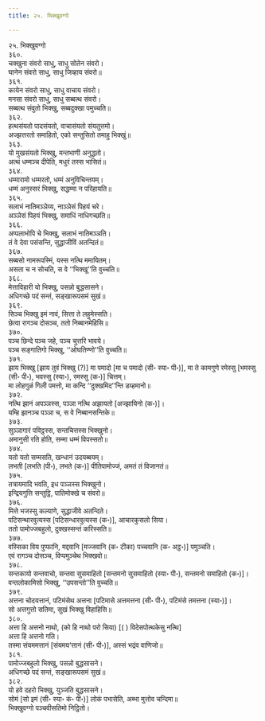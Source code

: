 ```yaml
---
title: २५. भिक्खुवग्गो

---
```

२५. भिक्खुवग्गो  
३६०.  
चक्खुना संवरो साधु, साधु सोतेन संवरो।  
घानेन संवरो साधु, साधु जिव्हाय संवरो॥  
३६१.  
कायेन संवरो साधु, साधु वाचाय संवरो।  
मनसा संवरो साधु, साधु सब्बत्थ संवरो।  
सब्बत्थ संवुतो भिक्खु, सब्बदुक्खा पमुच्चति॥  
३६२.  
हत्थसंयतो पादसंयतो, वाचासंयतो संयतुत्तमो।  
अज्झत्तरतो समाहितो, एको सन्तुसितो तमाहु भिक्खुं॥  
३६३.  
यो मुखसंयतो भिक्खु, मन्तभाणी अनुद्धतो।  
अत्थं धम्मञ्च दीपेति, मधुरं तस्स भासितं॥  
३६४.  
धम्मारामो धम्मरतो, धम्मं अनुविचिन्तयम्।  
धम्मं अनुस्सरं भिक्खु, सद्धम्मा न परिहायति॥  
३६५.  
सलाभं नातिमञ्ञेय्य, नाञ्ञेसं पिहयं चरे।  
अञ्ञेसं पिहयं भिक्खु, समाधिं नाधिगच्छति॥  
३६६.  
अप्पलाभोपि चे भिक्खु, सलाभं नातिमञ्ञति।  
तं वे देवा पसंसन्ति, सुद्धाजीविं अतन्दितं॥  
३६७.  
सब्बसो नामरूपस्मिं, यस्स नत्थि ममायितम्।  
असता च न सोचति, स वे ‘‘भिक्खू’’ति वुच्चति॥  
३६८.  
मेत्ताविहारी यो भिक्खु, पसन्नो बुद्धसासने।  
अधिगच्छे पदं सन्तं, सङ्खारूपसमं सुखं॥  
३६९.  
सिञ्च भिक्खु इमं नावं, सित्ता ते लहुमेस्सति।  
छेत्वा रागञ्च दोसञ्च, ततो निब्बानमेहिसि॥  
३७०.  
पञ्च छिन्दे पञ्च जहे, पञ्च चुत्तरि भावये।  
पञ्च सङ्गातिगो भिक्खु, ‘‘ओघतिण्णो’’ति वुच्चति॥  
३७१.  
झाय भिक्खु [झाय तुवं भिक्खु (?)] मा पमादो [मा च पमादो (सी॰ स्या॰ पी॰)], मा ते कामगुणे रमेस्सु [भमस्सु (सी॰ पी॰), भवस्सु (स्या॰), रमस्सु (क॰)] चित्तम्।  
मा लोहगुळं गिली पमत्तो, मा कन्दि ‘‘दुक्खमिद’’न्ति डय्हमानो॥  
३७२.  
नत्थि झानं अपञ्ञस्स, पञ्ञा नत्थि अझायतो [अज्झायिनो (क॰)]।  
यम्हि झानञ्च पञ्ञा च, स वे निब्बानसन्तिके॥  
३७३.  
सुञ्ञागारं पविट्ठस्स, सन्तचित्तस्स भिक्खुनो।  
अमानुसी रति होति, सम्मा धम्मं विपस्सतो॥  
३७४.  
यतो यतो सम्मसति, खन्धानं उदयब्बयम्।  
लभती [लभति (पी॰), लभते (क॰)] पीतिपामोज्जं, अमतं तं विजानतं॥  
३७५.  
तत्रायमादि भवति, इध पञ्ञस्स भिक्खुनो।  
इन्द्रियगुत्ति सन्तुट्ठि, पातिमोक्खे च संवरो॥  
३७६.  
मित्ते भजस्सु कल्याणे, सुद्धाजीवे अतन्दिते।  
पटिसन्थारवुत्यस्स [पटिसन्धारवुत्यस्स (क॰)], आचारकुसलो सिया।  
ततो पामोज्जबहुलो, दुक्खस्सन्तं करिस्सति॥  
३७७.  
वस्सिका विय पुप्फानि, मद्दवानि [मज्जवानि (क॰ टीका) पच्चवानि (क॰ अट्ठ॰)] पमुञ्चति।  
एवं रागञ्च दोसञ्च, विप्पमुञ्चेथ भिक्खवो॥  
३७८.  
सन्तकायो सन्तवाचो, सन्तवा सुसमाहितो [सन्तमनो सुसमाहितो (स्या॰ पी॰), सन्तमनो समाहितो (क॰)]।  
वन्तलोकामिसो भिक्खु, ‘‘उपसन्तो’’ति वुच्चति॥  
३७९.  
अत्तना चोदयत्तानं, पटिमंसेथ अत्तना [पटिमासे अत्तमत्तना (सी॰ पी॰), पटिमंसे तमत्तना (स्या॰)]।  
सो अत्तगुत्तो सतिमा, सुखं भिक्खु विहाहिसि॥  
३८०.  
अत्ता हि अत्तनो नाथो, (को हि नाथो परो सिया) [( ) विदेसपोत्थकेसु नत्थि]  
अत्ता हि अत्तनो गति।  
तस्मा संयममत्तानं [संयमय’त्तानं (सी॰ पी॰)], अस्सं भद्रंव वाणिजो॥  
३८१.  
पामोज्जबहुलो भिक्खु, पसन्नो बुद्धसासने।  
अधिगच्छे पदं सन्तं, सङ्खारूपसमं सुखं॥  
३८२.  
यो हवे दहरो भिक्खु, युञ्जति बुद्धसासने।  
सोमं [सो इमं (सी॰ स्या॰ कं॰ पी॰)] लोकं पभासेति, अब्भा मुत्तोव चन्दिमा॥  
भिक्खुवग्गो पञ्चवीसतिमो निट्ठितो।  